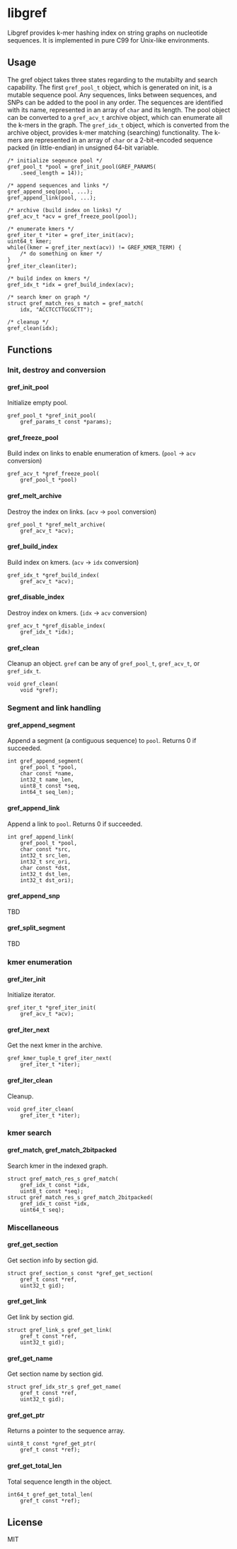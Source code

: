 # libgref

Libgref provides k-mer hashing index on string graphs on nucleotide sequences. It is implemented in pure C99 for Unix-like environments.

## Usage

The gref object takes three states regarding to the mutabilty and search capability. The first `gref_pool_t` object, which is generated on init, is a mutable sequence pool. Any sequences, links between sequences, and SNPs can be added to the pool in any order. The sequences are identified with its name, represented in an array of `char` and its length. The pool object can be converted to a `gref_acv_t` archive object, which can enumerate all the k-mers in the graph. The `gref_idx_t` object, which is converted from the archive object, provides k-mer matching (searching) functionality. The k-mers are represented in an array of `char` or a 2-bit-encoded sequence packed (in little-endian) in unsigned 64-bit variable.

```
/* initialize seqeunce pool */
gref_pool_t *pool = gref_init_pool(GREF_PARAMS(
	.seed_length = 14));

/* append sequences and links */
gref_append_seq(pool, ...);
gref_append_link(pool, ...);

/* archive (build index on links) */
gref_acv_t *acv = gref_freeze_pool(pool);

/* enumerate kmers */
gref_iter_t *iter = gref_iter_init(acv);
uint64_t kmer;
while((kmer = gref_iter_next(acv)) != GREF_KMER_TERM) {
	/* do something on kmer */
}
gref_iter_clean(iter);

/* build index on kmers */
gref_idx_t *idx = gref_build_index(acv);

/* search kmer on graph */
struct gref_match_res_s match = gref_match(
	idx, "ACCTCCTTGCGCTT");

/* cleanup */
gref_clean(idx);
```

## Functions

### Init, destroy and conversion

#### gref\_init\_pool

Initialize empty pool.

```
gref_pool_t *gref_init_pool(
	gref_params_t const *params);
```

#### gref\_freeze\_pool

Build index on links to enable enumeration of kmers. (`pool` -> `acv` conversion)

```
gref_acv_t *gref_freeze_pool(
	gref_pool_t *pool)
```

#### gref\_melt\_archive

Destroy the index on links. (`acv` -> `pool` conversion)

```
gref_pool_t *gref_melt_archive(
	gref_acv_t *acv);
```

#### gref\_build\_index

Build index on kmers. (`acv` -> `idx` conversion)

```
gref_idx_t *gref_build_index(
	gref_acv_t *acv);
```

#### gref\_disable\_index

Destroy index on kmers. (`idx` -> `acv` conversion)

```
gref_acv_t *gref_disable_index(
	gref_idx_t *idx);
```

#### gref\_clean

Cleanup an object. `gref` can be any of `gref_pool_t`, `gref_acv_t`, or `gref_idx_t`.

```
void gref_clean(
	void *gref);
```

### Segment and link handling

#### gref\_append\_segment

Append a segment (a contiguous sequence) to `pool`. Returns 0 if succeeded.

```
int gref_append_segment(
	gref_pool_t *pool,
	char const *name,
	int32_t name_len,
	uint8_t const *seq,
	int64_t seq_len);
```

#### gref\_append\_link

Append a link to `pool`. Returns 0 if succeeded.

```
int gref_append_link(
	gref_pool_t *pool,
	char const *src,
	int32_t src_len,
	int32_t src_ori,
	char const *dst,
	int32_t dst_len,
	int32_t dst_ori);
```

#### gref\_append\_snp

TBD

#### gref\_split\_segment

TBD

### kmer enumeration

#### gref\_iter\_init

Initialize iterator.

```
gref_iter_t *gref_iter_init(
	gref_acv_t *acv);
```

#### gref\_iter\_next

Get the next kmer in the archive.

```
gref_kmer_tuple_t gref_iter_next(
	gref_iter_t *iter);
```

#### gref\_iter\_clean	

Cleanup.

```
void gref_iter_clean(
	gref_iter_t *iter);
```

### kmer search

#### gref\_match, gref\_match\_2bitpacked

Search kmer in the indexed graph.

```
struct gref_match_res_s gref_match(
	gref_idx_t const *idx,
	uint8_t const *seq);
struct gref_match_res_s gref_match_2bitpacked(
	gref_idx_t const *idx,
	uint64_t seq);
```

### Miscellaneous

#### gref\_get\_section

Get section info by section gid.

```
struct gref_section_s const *gref_get_section(
	gref_t const *ref,
	uint32_t gid);
```

#### gref\_get\_link

Get link by section gid.

```
struct gref_link_s gref_get_link(
	gref_t const *ref,
	uint32_t gid);
```

#### gref\_get\_name

Get section name by section gid.

```
struct gref_idx_str_s gref_get_name(
	gref_t const *ref,
	uint32_t gid);
```

#### gref\_get\_ptr

Returns a pointer to the sequence array.

```
uint8_t const *gref_get_ptr(
	gref_t const *ref);
```

#### gref\_get\_total\_len

Total sequence length in the object.

```
int64_t gref_get_total_len(
	gref_t const *ref);
```

## License

MIT
